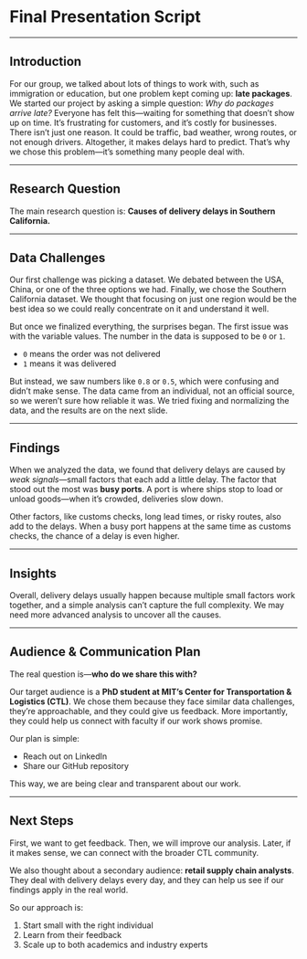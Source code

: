 # Final Presentation Script

---

## Introduction

For our group, we talked about lots of things to work with, such as
immigration or education, but one problem kept coming up: **late packages**.
We started our project by asking a simple question: *Why do packages arrive
late?* Everyone has felt this—waiting for something that doesn’t show up on
time. It’s frustrating for customers, and it’s costly for businesses.
There isn’t just one reason. It could be traffic, bad weather, wrong routes,
or not enough drivers. Altogether, it makes delays hard to predict. That’s why
we chose this problem—it’s something many people deal with.

---

## Research Question

The main research question is: **Causes of delivery delays in Southern
California.**

---

## Data Challenges

Our first challenge was picking a dataset. We debated between the USA, China,
or one of the three options we had. Finally, we chose the Southern California
dataset. We thought that focusing on just one region would be the best idea so
we could really concentrate on it and understand it well.

But once we finalized everything, the surprises began. The first issue was
with the variable values. The number in the data is supposed to be `0` or `1`.

- `0` means the order was not delivered
- `1` means it was delivered

But instead, we saw numbers like `0.8` or `0.5`, which were confusing and
didn’t make sense. The data came from an individual, not an official source,
so we weren’t sure how reliable it was. We tried fixing and normalizing the
data, and the results are on the next slide.

---

## Findings

When we analyzed the data, we found that delivery delays are caused by *weak
signals*—small factors that each add a little delay. The factor that stood out
the most was **busy ports**. A port is where ships stop to load or unload
goods—when it’s crowded, deliveries slow down.

Other factors, like customs checks, long lead times, or risky routes, also add
to the delays. When a busy port happens at the same time as customs checks,
the chance of a delay is even higher.

---

## Insights

Overall, delivery delays usually happen because multiple small factors work
together, and a simple analysis can’t capture the full complexity. We may need
more advanced analysis to uncover all the causes.

---

## Audience & Communication Plan

The real question is—**who do we share this with?**

Our target audience is a **PhD student at MIT’s Center for Transportation &
Logistics (CTL)**. We chose them because they face similar data challenges,
they’re approachable, and they could give us feedback. More importantly, they
could help us connect with faculty if our work shows promise.

Our plan is simple:

- Reach out on LinkedIn
- Share our GitHub repository

This way, we are being clear and transparent about our work.

---

## Next Steps

First, we want to get feedback. Then, we will improve our analysis. Later, if
it makes sense, we can connect with the broader CTL community.

We also thought about a secondary audience: **retail supply chain analysts**.
They deal with delivery delays every day, and they can help us see if our
findings apply in the real world.

So our approach is:

1. Start small with the right individual
2. Learn from their feedback
3. Scale up to both academics and industry experts
